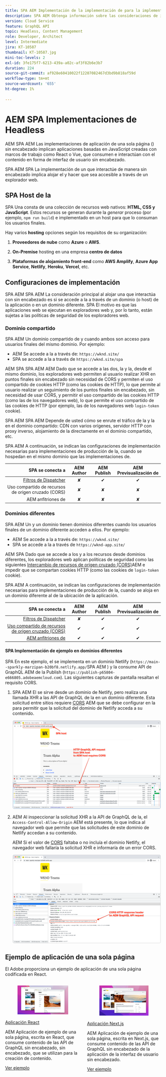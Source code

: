 ```yaml
---
title: SPA AEM Implementación de la implementación de para la implementación de GraphQL
description: SPA AEM Obtenga información sobre las consideraciones de implementación para implementaciones de una sola página () sin encabezado.
version: Cloud Service
feature: GraphQL API
topic: Headless, Content Management
role: Developer, Architect
level: Intermediate
jira: KT-10587
thumbnail: KT-10587.jpg
mini-toc-levels: 2
exl-id: 3fe175f7-6213-439a-a02c-af3f82b6e3b7
duration: 224
source-git-commit: af928e60410022f12207082467d3bd9b818af59d
workflow-type: tm+mt
source-wordcount: '655'
ht-degree: 1%

---
```


# AEM SPA Implementaciones de Headless

AEM SPA AEM Las implementaciones de aplicación de una sola página () sin encabezado implican aplicaciones basadas en JavaScript creadas con marcos de trabajo como React o Vue, que consumen e interactúan con el contenido en forma de interfaz de usuario sin encabezado.

SPA AEM SPA La implementación de un que interactúe de manera sin encabezado implica alojar el y hacer que sea accesible a través de un explorador web.

## SPA Host de la

SPA Una consta de una colección de recursos web nativos: **HTML, CSS y JavaScript**. Estos recursos se generan durante la _generar_ proceso (por ejemplo, `npm run build`) e implementado en un host para que lo consuman los usuarios finales.

Hay varios **hosting** opciones según los requisitos de su organización:

1. **Proveedores de nube** como **Azure** o **AWS**.

2. **On-Premise** hosting en una empresa **centro de datos**

3. **Plataformas de alojamiento front-end** como **AWS Amplify**, **Azure App Service**, **Netlify**, **Heroku**, **Vercel**, etc.

## Configuraciones de implementación

SPA AEM SPA AEM La consideración principal al alojar una que interactúa con sin encabezado es si se accede a la a través de un dominio (o host) de la aplicación o en un dominio diferente.  SPA El motivo es que las aplicaciones web se ejecutan en exploradores web y, por lo tanto, están sujetas a las políticas de seguridad de los exploradores web.

### Dominio compartido

SPA AEM Un dominio compartido de y cuando ambos son acceso para usuarios finales del mismo dominio. Por ejemplo:

+ AEM Se accede a la a través de: `https://wknd.site/`
+ SPA se accede a la a través de `https://wknd.site/spa`

AEM SPA SPA AEM AEM Dado que se accede a las dos, la y la, desde el mismo dominio, los exploradores web permiten al usuario realizar XHR en puntos finales sin encabezado sin necesidad de CORS y permiten el uso compartido de cookies HTTP (como las cookies de HTTP), lo que permite al usuario realizar un seguimiento de los puntos finales sin encabezado, sin necesidad de usar CORS, y permitir el uso compartido de las cookies HTTP (como las de los navegadores web), lo que permite el uso compartido de las cookies de HTTP (por ejemplo, las de los navegadores web `login-token` cookie).

SPA AEM SPA AEM Depende de usted cómo se enrute el tráfico de la y la en el dominio compartido: CDN con varios orígenes, servidor HTTP con proxy inverso, alojamiento de la directamente en el dominio compartido, etc.

SPA AEM A continuación, se indican las configuraciones de implementación necesarias para implementaciones de producción de la, cuando se hospedan en el mismo dominio que las implementaciones de.

| SPA se conecta a | AEM Author | AEM Publish | AEM Previsualización de |
|---------------------------------------------------:|:----------:|:-----------:|:-----------:|
| [Filtros de Dispatcher](./configurations/dispatcher-filters.md) | ✘ | ✔ | ✔ |
| Uso compartido de recursos de origen cruzado (CORS) | ✘ | ✘ | ✘ |
| AEM anfitriones de | ✘ | ✘ | ✘ |

### Dominios diferentes

SPA AEM Un y un dominio tienen dominios diferentes cuando los usuarios finales de un dominio diferente acceden a ellos. Por ejemplo:

+ AEM Se accede a la a través de: `https://wknd.site/`
+ SPA se accede a la a través de `https://wknd-app.site/`

AEM SPA Dado que se accede a los y a los recursos desde dominios diferentes, los exploradores web aplican políticas de seguridad como las siguientes [Intercambio de recursos de origen cruzado (CORS)](./configurations/cors.md)AEM e impedir que se compartan cookies HTTP (como las cookies de `login-token` cookie).

SPA AEM A continuación, se indican las configuraciones de implementación necesarias para implementaciones de producción de la, cuando se aloja en un dominio diferente al de la ubicación de la aplicación.

| SPA se conecta a | AEM Author | AEM Publish | AEM Previsualización de |
|---------------------------------------------------:|:----------:|:-----------:|:-----------:|
| [Filtros de Dispatcher](./configurations/dispatcher-filters.md) | ✘ | ✔ | ✔ |
| [Uso compartido de recursos de origen cruzado (CORS)](./configurations/cors.md) | ✔ | ✔ | ✔ |
| [AEM anfitriones de](./configurations/aem-hosts.md) | ✔ | ✔ | ✔ |

#### SPA Implementación de ejemplo en dominios diferentes

SPA En este ejemplo, el se implementa en un dominio Netlify (`https://main--sparkly-marzipan-b20bf8.netlify.app/`SPA AEM ) y la consume API de GraphQL AEM de la Publish (`https://publish-p65804-e666805.adobeaemcloud.com`). Las siguientes capturas de pantalla resaltan el requisito CORS.

1. SPA AEM El se sirve desde un dominio de Netlify, pero realiza una llamada XHR a las API de GraphQL de la en un dominio diferente. Esta solicitud entre sitios requiere [CORS](./configurations/cors.md) AEM que se debe configurar en la para permitir que la solicitud del dominio de Netlify acceda a su contenido.

   ![SPA SPA AEM Solicitud de atendida desde los hosts de &amp; ](assets/spa/cors-requirement.png)

2. AEM Al inspeccionar la solicitud XHR a la API de GraphQL de la, el `Access-Control-Allow-Origin` AEM está presente, lo que indica al navegador web que permite que las solicitudes de este dominio de Netlify accedan a su contenido.

   AEM Si el valor de [CORS](./configurations/cors.md) faltaba o no incluía el dominio Netlify, el navegador web fallaría la solicitud XHR e informaría de un error CORS.

   ![AEM Encabezado de respuesta CORS API de GraphQL de](assets/spa/cors-response-headers.png)

## Ejemplo de aplicación de una sola página

El Adobe proporciona un ejemplo de aplicación de una sola página codificada en React.

<div class="columns is-multiline">
<!-- React app -->
<div class="column is-half-tablet is-half-desktop is-one-third-widescreen" aria-label="React app" tabindex="0">
   <div class="card">
       <div class="card-image">
           <figure class="image is-16by9">
               <a href="../example-apps/react-app.md" title="Aplicación React" tabindex="-1">
                   <img class="is-bordered-r-small" src="../example-apps/assets/react-app/react-app-card.png" alt="Aplicación React">
               </a>
           </figure>
       </div>
       <div class="card-content is-padded-small">
           <div class="content">
               <p class="headline is-size-6 has-text-weight-bold"><a href="../example-apps/react-app.md" title="Aplicación React">Aplicación React</a></p>
               <p class="is-size-6">AEM Aplicación de ejemplo de una sola página, escrita en React, que consume contenido de las API de GraphQL sin encabezado, sin encabezado, que se utilizan para la creación de contenido.</p>
               <a href="../example-apps/react-app.md" class="spectrum-Button spectrum-Button--outline spectrum-Button--primary spectrum-Button--sizeM">
                   <span class="spectrum-Button-label has-no-wrap has-text-weight-bold">Ver ejemplo</span>
               </a>
           </div>
       </div>
   </div>
</div>
<!-- Next.js app -->
<div class="column is-half-tablet is-half-desktop is-one-third-widescreen" aria-label="Next.js app" tabindex="0">
   <div class="card">
       <div class="card-image">
           <figure class="image is-16by9">
               <a href="../example-apps/next-js.md" title="Aplicación Next.js" tabindex="-1">
                   <img class="is-bordered-r-small" src="../example-apps/assets/next-js/next-js-card.png" alt="Aplicación Next.js">
               </a>
           </figure>
       </div>
       <div class="card-content is-padded-small">
           <div class="content">
               <p class="headline is-size-6 has-text-weight-bold"><a href="../example-apps/next-js.md" title="Aplicación Next.js">Aplicación Next.js</a></p>
               <p class="is-size-6">AEM Aplicación de ejemplo de una sola página, escrita en Next.js, que consume contenido de las API de GraphQL sin encabezado de la aplicación de la interfaz de usuario sin encabezado.</p>
               <a href="../example-apps/next-js.md" class="spectrum-Button spectrum-Button--outline spectrum-Button--primary spectrum-Button--sizeM">
                   <span class="spectrum-Button-label has-no-wrap has-text-weight-bold">Ver ejemplo</span>
               </a>
           </div>
       </div>
   </div>
</div>
</div>
